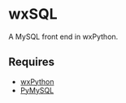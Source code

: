# wxSQL

A MySQL front end in wxPython.

## Requires

* [wxPython](www.wxpython.org)
* [PyMySQL](github.com/petehunt/PyMySQL)
